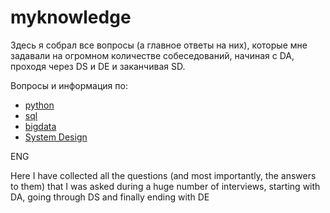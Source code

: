 # myknowledge

Здесь я собрал все вопросы (а главное ответы на них), которые мне задавали на огромном количестве собеседований, начиная с DA, проходя через DS и DE и заканчивая SD.

Вопросы и информация по:

* [python](https://github.com/kirilldikalin/myknowledge/blob/main/Python.md)
* [sql](https://github.com/kirilldikalin/myknowledge/blob/main/SQL.md)
* [bigdata](https://github.com/kirilldikalin/myknowledge/blob/main/BigData.md)
* [System Design](https://github.com/kirilldikalin/myknowledge/blob/main/SystemDesign.md)

ENG

Here I have collected all the questions (and most importantly, the answers to them) that I was asked during a huge number of interviews, starting with DA, going through DS and finally ending with DE
